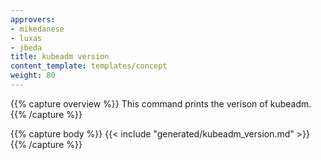 ```yaml
---
approvers:
- mikedanese
- luxas
- jbeda
title: kubeadm version
content_template: templates/concept
weight: 80
---
```

{{% capture overview %}}
This command prints the verison of kubeadm.
{{% /capture %}}

{{% capture body %}}
{{< include "generated/kubeadm_version.md" >}}
{{% /capture %}}
